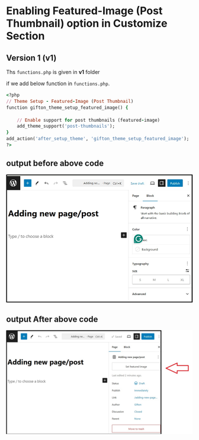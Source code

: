 # Enabling Featured-Image (Post Thumbnail) option in Customize Section

## Version 1 (v1)

Ths `functions.php` is given in **v1** folder

if we add below function in `functions.php`.

```ruby
<?php
// Theme Setup - Featured-Image (Post Thumbnail)
function gifton_theme_setup_featured_image() {

    // Enable support for post thumbnails (featured-image)
    add_theme_support('post-thumbnails');
}
add_action('after_setup_theme', 'gifton_theme_setup_featured_image');
?>
```

## output before above code

![Before our code](/images/before_enable_featured_image.jpg)

## output After above code

![Before our code](/images/after_enable_featured_image.jpg)
